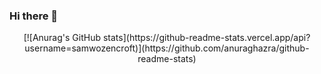 ### Hi there 👋

<!--
**samwozencroft/samwozencroft** is a ✨ _special_ ✨ repository because its `README.md` (this file) appears on your GitHub profile.

Here are some ideas to get you started:

- 🔭 I’m currently working on ...
- 🌱 I’m currently learning ...
- 👯 I’m looking to collaborate on ...
- 🤔 I’m looking for help with ...
- 💬 Ask me about ...
- 📫 How to reach me: ...
- 😄 Pronouns: ...
- ⚡ Fun fact: ...
-->


<center>
[![Anurag's GitHub stats](https://github-readme-stats.vercel.app/api?username=samwozencroft)](https://github.com/anuraghazra/github-readme-stats)
</center>
